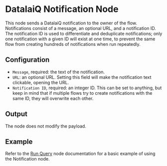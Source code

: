 # DatalaiQ Notification Node

This node sends a DatalaiQ notification to the owner of the flow. Notifications consist of a message, an optional URL, and a notification ID. The notification ID is used to differentiate and deduplicate notifications; only one notification with a given ID will exist at one time, to prevent the same flow from creating hundreds of notifications when run repeatedly.

## Configuration

* `Message`, required: the text of the notification.
* `URL`: an optional URL. Setting this field will make the notification text clickable, opening the URL.
* `Notification ID`, required: an integer ID. This can be set to anything, but keep in mind that if multiple flows try to create notifications with the same ID, they will overwrite each other.

## Output

The node does not modify the payload.

## Example

Refer to the [Run Query](runquery.md) node documentation for a basic example of using the Notification node.
